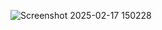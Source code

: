 ![Screenshot 2025-02-17 150228](https://github.com/user-attachments/assets/e0a4494b-2286-43aa-8195-9ff2e7adec6f)
